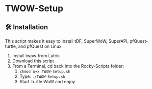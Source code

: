 # TWOW-Setup


## 🛠️ Installation
This script makes it easy to install tDF, SuperWoW, SuperAPI, pfQuest-turtle, and pfQuest on Linux

1. Install twow from Lutris
2. Download this script
3. From a Terminal, cd back into the Rocky-Scripts folder: 
    1. `chmod u+x TWOW-Setup.sh`
    2. Type: `./TWOW-Setup.sh` 
    3. Start Turtle WoW and enjoy
